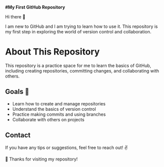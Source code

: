 **#My First GitHub Repository**

Hi there 👋

I am new to GitHub and I am trying to learn how to use it. This repository is my first step in exploring the world of version control and collaboration.

# About This Repository

This repository is a practice space for me to learn the basics of GitHub, including creating repositories, committing changes, and collaborating with others.

## Goals 👾

- Learn how to create and manage repositories
- Understand the basics of version control
- Practice making commits and using branches
- Collaborate with others on projects

## Contact

If you have any tips or suggestions, feel free to reach out! ✌

🥰 Thanks for visiting my repository!
